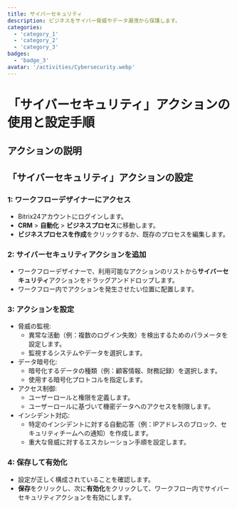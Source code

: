 ```yaml
---
title: サイバーセキュリティ
description: ビジネスをサイバー脅威やデータ漏洩から保護します。
categories: 
  - 'category_1'
  - 'category_2'
  - 'category_3'
badges: 
  - 'badge_3'
avatar: '/activities/Cybersecurity.webp'
---
```

# 「サイバーセキュリティ」アクションの使用と設定手順

## アクションの説明

## **「サイバーセキュリティ」アクションの設定**

### 1: ワークフローデザイナーにアクセス
- Bitrix24アカウントにログインします。
- **CRM** > **自動化** > **ビジネスプロセス**に移動します。
- **ビジネスプロセスを作成**をクリックするか、既存のプロセスを編集します。

### 2: サイバーセキュリティアクションを追加
- ワークフローデザイナーで、利用可能なアクションのリストから**サイバーセキュリティ**アクションをドラッグアンドドロップします。
- ワークフロー内でアクションを発生させたい位置に配置します。

### 3: アクションを設定
- 脅威の監視:
  - 異常な活動（例：複数のログイン失敗）を検出するためのパラメータを設定します。
  - 監視するシステムやデータを選択します。
- データ暗号化:
  - 暗号化するデータの種類（例：顧客情報、財務記録）を選択します。
  - 使用する暗号化プロトコルを指定します。
- アクセス制御:
  - ユーザーロールと権限を定義します。
  - ユーザーロールに基づいて機密データへのアクセスを制限します。
- インシデント対応:
  - 特定のインシデントに対する自動応答（例：IPアドレスのブロック、セキュリティチームへの通知）を作成します。
  - 重大な脅威に対するエスカレーション手順を設定します。

### 4: 保存して有効化
- 設定が正しく構成されていることを確認します。
- **保存**をクリックし、次に**有効化**をクリックして、ワークフロー内でサイバーセキュリティアクションを有効にします。